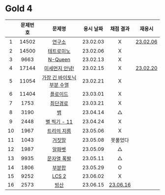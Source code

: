 # Gold 4

|     | 문제번호 |                  문제명                  | 응시 날짜 |          채점 결과           |            재응시             |
| :-: | :------: | :--------------------------------------: | :-------: | :--------------------------: | :---------------------------: |
|  1  |  14502   |           [연구소](./14502.js)           | 23.02.03  |              X               | [23.02.06](./replay/14502.js) |
|  2  |  14500   |         [테트로미노](./14500.js)         | 23.02.06  |              X               |
|  3  |   9663   |           [N-Queen](./9663.js)           | 23.02.13  |              X               |
|  4  |  17144   |       [미세먼지 안녕!](./17144.js)       | 23.02.15  |              X               | [23.02.20](./replay/17144.js) |
|  5  |  11054   | [가장 긴 바이토닉 부분 수열](./11054.js) | 23.02.21  |              X               |
|  6  |  11404   |          [플로이드](./11404.js)          | 23.03.01  |              X               |
|  7  |   1753   |          [최단경로](./1753.js)           | 23.03.21  |              X               |
|  8  |   3190   |             [뱀](./3190.js)              | 23.04.14  |              △               |
|  9  |   2448   |        [별 찍기 - 11](./2448.js)         | 23.04.24  |              X               |
| 10  |   1967   |         [트리의 지름](./1967.js)         | 23.05.06  |              X               |
| 11  |   1043   |           [거짓말](./1043.js)            | 23.05.08  |           못풀었다           |
| 12  |   1987   |           [알파벳](./1987.js)            | 23.05.09  |              △               |
| 13  |   9935   |         [문자열 폭발](./9935.js)         | 23.05.11  |              △               |
| 14  |   1806   |           [부분합](./1806.js)            | 23.05.29  |              O               |
| 15  |   9252   |            [LCS 2](./9252.js)            | 23.06.02  |              X               |
| 16  |   2573   |            [빙산](./2573.js)             | 23.06.15  | [23.06.16](./replay/2573.js) |

